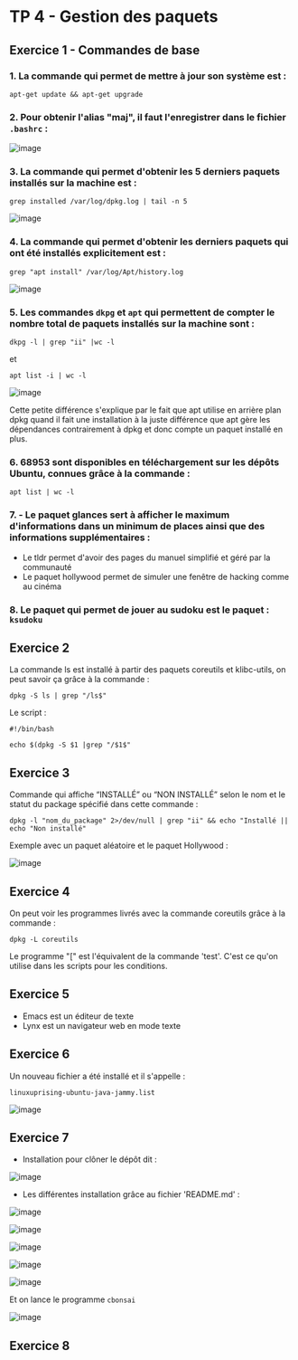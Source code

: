 # TP 4 - Gestion des paquets

## Exercice 1 - Commandes de base

### 1. La commande qui permet de mettre à jour son système est :
```
apt-get update && apt-get upgrade
```


### 2. Pour obtenir l'alias "maj", il faut l'enregistrer dans le fichier ` .bashrc ` :

![image](https://user-images.githubusercontent.com/80455771/192150407-c687dc82-2ba2-4c56-9a8a-fcd3523d32fb.png)


### 3. La commande qui permet d'obtenir les 5 derniers paquets installés sur la machine est : 
```
grep installed /var/log/dpkg.log | tail -n 5 
```

![image](https://user-images.githubusercontent.com/80455771/192151385-0fa63cb0-a094-472d-8c22-ba7426cb24b0.png)


### 4. La commande qui permet d'obtenir les derniers paquets qui ont été installés explicitement est :
```
grep "apt install" /var/log/Apt/history.log
```

![image](https://user-images.githubusercontent.com/80455771/192151558-bf48e700-199f-4d45-a433-a24ef0f0be32.png)


### 5. Les commandes `dkpg` et `apt` qui permettent de compter le nombre total de paquets installés sur la machine sont :
```
dkpg -l | grep "ii" |wc -l
```

et

```
apt list -i | wc -l 
```
![image](https://user-images.githubusercontent.com/80455771/192154497-f784257f-fd7b-43ff-a62c-640593c8571d.png)

Cette petite différence s'explique par le fait que apt utilise en arrière plan dpkg quand il fait une installation à la juste différence que apt gère les dépendances contrairement à dpkg et donc compte un paquet installé en plus.


### 6. 68953 sont disponibles en téléchargement sur les dépôts Ubuntu, connues grâce à la commande :
```
apt list | wc -l
```


### 7. - Le paquet glances sert à afficher le maximum d'informations dans un minimum de places ainsi que des informations supplémentaires :
   - Le tldr permet d'avoir des pages du manuel simplifié et géré par la communauté
   - Le paquet hollywood permet de simuler une fenêtre de hacking comme au cinéma 


### 8. Le paquet qui permet de jouer au sudoku est le paquet : `ksudoku`


## Exercice 2 

La commande ls est installé à partir des paquets coreutils et klibc-utils, on peut savoir ça grâce à la commande :
```
dpkg -S ls | grep "/ls$"
```
Le script :
```console
#!/bin/bash

echo $(dpkg -S $1 |grep "/$1$"
```

## Exercice 3 

Commande qui affiche “INSTALLÉ” ou “NON INSTALLÉ” selon le nom et le statut du package
spécifié dans cette commande :
```
dpkg -l "nom_du_package" 2>/dev/null | grep "ii" && echo "Installé || echo "Non installé"
```
Exemple avec un paquet aléatoire et le paquet Hollywood :


![image](https://user-images.githubusercontent.com/80455771/192210392-83789ca4-f8a7-4e6c-9c48-e348d853b87a.png)

## Exercice 4 
On peut voir les programmes livrés avec la commande coreutils grâce à la commande :
```
dpkg -L coreutils
```
Le programme "[" est l'équivalent de la commande 'test'. C'est ce qu'on utilise dans les scripts pour les conditions. 

## Exercice 5 

- Emacs est un éditeur de texte 
- Lynx est un navigateur web en mode texte 

## Exercice 6

Un nouveau fichier a été installé et il s'appelle :
```
linuxuprising-ubuntu-java-jammy.list
```

![image](https://user-images.githubusercontent.com/80455771/192216733-a38af22a-c9cc-418a-a6a3-84ed7ad9a87e.png)

## Exercice 7 

- Installation pour clôner le dépôt dit :

![image](https://user-images.githubusercontent.com/80455771/192221042-dcdd7e1c-b6a1-46a2-8f2a-482513517101.png)

- Les différentes installation grâce au fichier 'README.md' : 

![image](https://user-images.githubusercontent.com/80455771/192221465-60241203-2ff4-47ed-b9cb-390a791cbf01.png)

![image](https://user-images.githubusercontent.com/80455771/192221990-7aa2fd97-f05d-49cc-aecc-f8d69cf5d659.png)


![image](https://user-images.githubusercontent.com/80455771/192221532-821a4273-ddca-4eac-ab7f-9792eb1c7527.png)

![image](https://user-images.githubusercontent.com/80455771/192221719-2aa733ef-f8d7-4edb-8ea7-8b2b621c0a67.png)

![image](https://user-images.githubusercontent.com/80455771/192221799-f04c0be5-9d87-4cd2-b81a-92d76ca5f526.png)

Et on lance le programme `cbonsai`

![image](https://user-images.githubusercontent.com/80455771/192222055-2a87e5a9-de87-4317-88f6-4d802c5bc411.png)

## Exercice 8 



